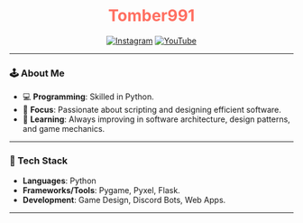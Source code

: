 <div align="center">
<!-- BANNER -->
</div>

<h1 align="center"><span style="color: #ff6f61;">Tomber991</span></h1>
<div align="center">
  <!-- Badges -->

  [![Instagram](https://img.shields.io/badge/Instagram-@tomas.schm-E4405F?logo=instagram&logoColor=white)](https://instagram.com/tomas.schm)
  [![YouTube](https://img.shields.io/badge/YouTube-Tomber-red?logo=youtube)](https://www.youtube.com/@Tomber991/featured)

  <!-- 
  <a href="https://discord.gg/TU_DISCORD" target="_blank">
    <img src="https://img.shields.io/badge/Discord-%237289DA.svg?style=for-the-badge&logo=discord&logoColor=white" />
  </a>
-->
</div>

---

### 🕹️ About Me

- 💻 **Programming**: Skilled in Python.
- 🎯 **Focus**: Passionate about scripting and designing efficient software.
- 🌱 **Learning**: Always improving in software architecture, design patterns, and game mechanics.

---

### 🚀 Tech Stack

- **Languages**: Python
- **Frameworks/Tools**: Pygame, Pyxel, Flask.
- **Development**: Game Design, Discord Bots, Web Apps.

---

<!--

### 🎬 Featured Video

[![YouTube Video](https://img.youtube.com/vi/TU_VIDEO_ID/maxresdefault.jpg)](https://www.youtube.com/watch?v=TU_VIDEO_ID)

-->
<!--
### 📫 Connect with Me

- **X**: [@991](https://twitter.com/User_991_)
- **LinkedIn**: [Tomas Schmidt](https://www.linkedin.com/in/tomas-schmidt-a111911b5/)
- **Discord**: [Server991](https://discord.gg/Tomber991)
-->